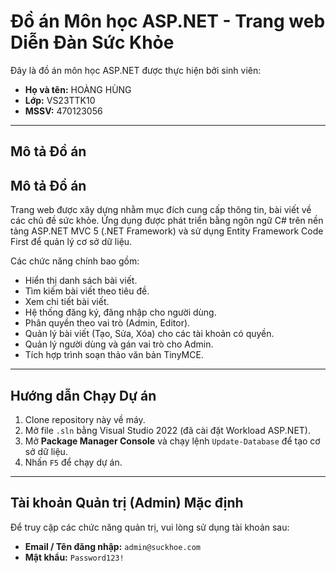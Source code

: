 # Đồ án Môn học ASP.NET - Trang web Diễn Đàn Sức Khỏe

Đây là đồ án môn học ASP.NET được thực hiện bởi sinh viên:

- **Họ và tên:** HOÀNG HÙNG
- **Lớp:** VS23TTK10
- **MSSV:** 470123056

---

## Mô tả Đồ án

## Mô tả Đồ án

Trang web được xây dựng nhằm mục đích cung cấp thông tin, bài viết về các chủ đề sức khỏe. Ứng dụng được phát triển bằng ngôn ngữ C# trên nền tảng ASP.NET MVC 5 (.NET Framework) và sử dụng Entity Framework Code First để quản lý cơ sở dữ liệu.

Các chức năng chính bao gồm:
- Hiển thị danh sách bài viết.
- Tìm kiếm bài viết theo tiêu đề.
- Xem chi tiết bài viết.
- Hệ thống đăng ký, đăng nhập cho người dùng.
- Phân quyền theo vai trò (Admin, Editor).
- Quản lý bài viết (Tạo, Sửa, Xóa) cho các tài khoản có quyền.
- Quản lý người dùng và gán vai trò cho Admin.
- Tích hợp trình soạn thảo văn bản TinyMCE.

---

## Hướng dẫn Chạy Dự án

1. Clone repository này về máy.
2. Mở file `.sln` bằng Visual Studio 2022 (đã cài đặt Workload ASP.NET).
3. Mở **Package Manager Console** và chạy lệnh `Update-Database` để tạo cơ sở dữ liệu.
4. Nhấn `F5` để chạy dự án.

---

## Tài khoản Quản trị (Admin) Mặc định

Để truy cập các chức năng quản trị, vui lòng sử dụng tài khoản sau:

- **Email / Tên đăng nhập:** `admin@suckhoe.com`
- **Mật khẩu:** `Password123!`
